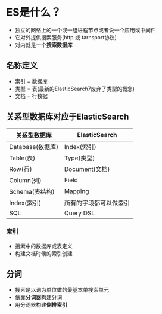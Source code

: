 # ES是什么？

- 独立的网络上的一个或一组进程节点或者说一个应用或中间件
- 它对外提供搜索服务(http 或 tarnsport协议)
- 对内就是一个**搜索数据库**

## 名称定义

- 索引 = 数据库
- 类型 = 表(最新的ElasticSearch7废弃了类型的概念)
- 文档 = 行数据

## 关系型数据库对应于ElasticSearch

|  关系型数据库   | ElasticSearch  |
|  ----  | ----  |
| Database(数据库)  | Index(索引) |
| Table(表)  | Type(类型) |
| Row(行) | Document(文档) |
| Column(列) | Field |
| Schema(表结构) | Mapping |
| Index(索引) | 所有的字段都可以做索引 |
| SQL | Query DSL |

### 索引

- 搜索中的数据库或表定义
- 构建文档时候的索引创建
  
## 分词

- 搜索是以词为单位做的最基本单搜索单元
- 依靠**分词器**构建分词
- 用分词器构建**倒排索引**

